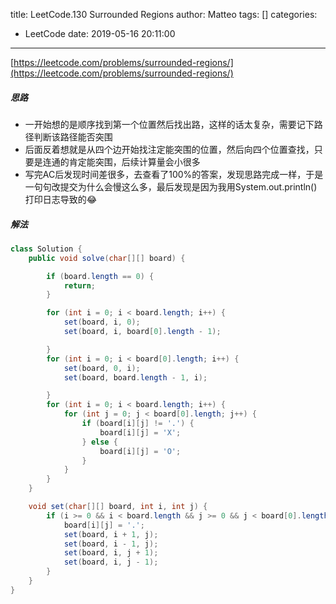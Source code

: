 title: LeetCode.130 Surrounded Regions
author: Matteo
tags: []
categories:
  - LeetCode
date: 2019-05-16 20:11:00
---
[https://leetcode.com/problems/surrounded-regions/](https://leetcode.com/problems/surrounded-regions/)
##### 思路
* 一开始想的是顺序找到第一个位置然后找出路，这样的话太复杂，需要记下路径判断该路径能否突围
* 后面反着想就是从四个边开始找注定能突围的位置，然后向四个位置查找，只要是连通的肯定能突围，后续计算量会小很多
* 写完AC后发现时间差很多，去查看了100%的答案，发现思路完成一样，于是一句句改提交为什么会慢这么多，最后发现是因为我用System.out.println()打印日志导致的😂

##### 解法
```java
class Solution {
    public void solve(char[][] board) {

        if (board.length == 0) {
            return;
        }

        for (int i = 0; i < board.length; i++) {
            set(board, i, 0);
            set(board, i, board[0].length - 1);

        }
        for (int i = 0; i < board[0].length; i++) {
            set(board, 0, i);
            set(board, board.length - 1, i);

        }
        for (int i = 0; i < board.length; i++) {
            for (int j = 0; j < board[0].length; j++) {
                if (board[i][j] != '.') {
                    board[i][j] = 'X';
                } else {
                    board[i][j] = 'O';
                }
            }
        }
    }

    void set(char[][] board, int i, int j) {
        if (i >= 0 && i < board.length && j >= 0 && j < board[0].length && board[i][j] == 'O') {
            board[i][j] = '.';
            set(board, i + 1, j);
            set(board, i - 1, j);
            set(board, i, j + 1);
            set(board, i, j - 1);
        }
    }
}
```